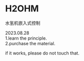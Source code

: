 # H2OHM
水氢机嵌入式控制  

2023.08.28  
1.learn the principle.   
2.purchase the material.   

 if it works, please do not touch that.    
 
